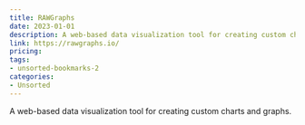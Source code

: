 ```yaml
---
title: RAWGraphs
date: 2023-01-01
description: A web-based data visualization tool for creating custom charts and graphs.
link: https://rawgraphs.io/
pricing: 
tags: 
- unsorted-bookmarks-2 
categories: 
- Unsorted 
---
```


A web-based data visualization tool for creating custom charts and graphs.